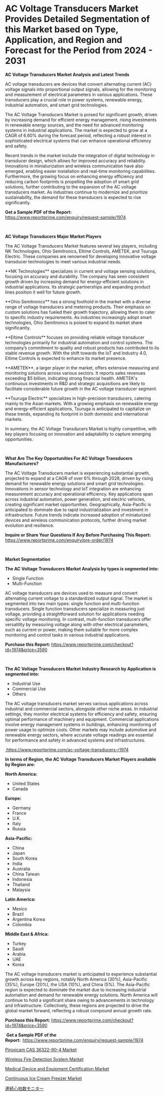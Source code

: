 <p><h1>AC Voltage Transducers Market Provides Detailed Segmentation of this Market based on Type, Application, and Region and Forecast for the Period from 2024 - 2031</h1></p><p><strong>AC Voltage Transducers Market Analysis and Latest Trends</strong></p>
<p><p>AC voltage transducers are devices that convert alternating current (AC) voltage signals into proportional output signals, allowing for the monitoring and measurement of electrical parameters in various applications. These transducers play a crucial role in power systems, renewable energy, industrial automation, and smart grid technologies.</p><p>The AC Voltage Transducers Market is poised for significant growth, driven by increasing demand for efficient energy management, rising investments in renewable energy sources, and the need for advanced monitoring systems in industrial applications. The market is expected to grow at a CAGR of 6.60% during the forecast period, reflecting a robust interest in sophisticated electrical systems that can enhance operational efficiency and safety.</p><p>Recent trends in the market include the integration of digital technology in transducer design, which allows for improved accuracy and reliability. Innovations in miniaturization and wireless communication have also emerged, enabling easier installation and real-time monitoring capabilities. Furthermore, the growing focus on enhancing energy efficiency and reducing carbon footprints is propelling the adoption of smart grid solutions, further contributing to the expansion of the AC voltage transducers market. As industries continue to modernize and prioritize sustainability, the demand for these transducers is expected to rise significantly.</p></p>
<p><strong>Get a Sample PDF of the Report:&nbsp;</strong> <a href="https://www.reportprime.com/enquiry/request-sample/1974">https://www.reportprime.com/enquiry/request-sample/1974</a></p>
<p>&nbsp;</p>
<p><strong>AC Voltage Transducers Major Market Players</strong></p>
<p><p>The AC Voltage Transducers Market features several key players, including NK Technologies, Ohio Semitronics, Eltime Controls, AMETEK, and Tsuruga Electric. These companies are renowned for developing innovative voltage transducer technologies to meet various industrial needs.</p><p>**NK Technologies** specializes in current and voltage sensing solutions, focusing on accuracy and durability. The company has seen consistent growth driven by increasing demand for energy-efficient solutions in industrial applications. Its strategic partnerships and expanding product lines position it well for future growth.</p><p>**Ohio Semitronics** has a strong foothold in the market with a diverse range of voltage transducers and metering products. Their emphasis on custom solutions has fueled their growth trajectory, allowing them to cater to specific industry requirements. As industries increasingly adopt smart technologies, Ohio Semitronics is poised to expand its market share significantly.</p><p>**Eltime Controls** focuses on providing reliable voltage transducer technologies primarily for industrial automation and control systems. The company’s commitment to quality and robust products has contributed to its stable revenue growth. With the shift towards the IoT and Industry 4.0, Eltime Controls is expected to enhance its market presence.</p><p>**AMETEK**, a larger player in the market, offers extensive measuring and monitoring solutions across various sectors. It reports sales revenues exceeding $5 billion, indicating strong financial health. AMETEK's continuous investments in R&D and strategic acquisitions are likely to facilitate considerable future growth in the AC voltage transducer segment.</p><p>**Tsuruga Electric** specializes in high-precision transducers, catering mainly to the Asian markets. With a growing emphasis on renewable energy and energy-efficient applications, Tsuruga is anticipated to capitalize on these trends, expanding its footprint in both domestic and international markets.</p><p>In summary, the AC Voltage Transducers Market is highly competitive, with key players focusing on innovation and adaptability to capture emerging opportunities.</p></p>
<p>&nbsp;</p>
<p><strong>What Are The Key Opportunities For AC Voltage Transducers Manufacturers?</strong></p>
<p><p>The AC Voltage Transducers market is experiencing substantial growth, projected to expand at a CAGR of over 6% through 2028, driven by rising demand for renewable energy solutions and smart grid technologies. Innovations in sensor technology and IoT integration are enhancing measurement accuracy and operational efficiency. Key applications span across industrial automation, power generation, and electric vehicles, creating significant market opportunities. Geographically, Asia-Pacific is anticipated to dominate due to rapid industrialization and investment in infrastructure. Future trends indicate increased adoption of miniaturized devices and wireless communication protocols, further driving market evolution and resilience.</p></p>
<p><strong>Inquire or Share Your Questions If Any Before Purchasing This Report:</strong> <a href="https://www.reportprime.com/enquiry/pre-order/1974">https://www.reportprime.com/enquiry/pre-order/1974</a></p>
<p>&nbsp;</p>
<p><strong>Market Segmentation</strong></p>
<p><strong>The AC Voltage Transducers Market Analysis by types is segmented into:</strong></p>
<p><ul><li>Single Function</li><li>Multi-Function</li></ul></p>
<p><p>AC voltage transducers are devices used to measure and convert alternating current voltage to a standardized output signal. The market is segmented into two main types: single function and multi-function transducers. Single function transducers specialize in measuring just voltage, providing a straightforward solution for applications needing specific voltage monitoring. In contrast, multi-function transducers offer versatility by measuring voltage along with other electrical parameters, such as current or power, making them suitable for more complex monitoring and control tasks in various industrial applications.</p></p>
<p><strong>Purchase this Report:&nbsp;</strong><a href="https://www.reportprime.com/checkout?id=1974&price=3590">https://www.reportprime.com/checkout?id=1974&price=3590</a></p>
<p>&nbsp;</p>
<p><strong>The AC Voltage Transducers Market Industry Research by Application is segmented into:</strong></p>
<p><ul><li>Industrial Use</li><li>Commercial Use</li><li>Others</li></ul></p>
<p><p>The AC voltage transducers market serves various applications across industrial and commercial sectors, alongside other niche areas. In industrial settings, they monitor electrical systems for efficiency and safety, ensuring optimal performance of machinery and equipment. Commercial applications involve energy management systems in buildings, enhancing monitoring of power usage to optimize costs. Other markets may include automotive and renewable energy sectors, where accurate voltage readings are essential for performance and safety in advanced systems and infrastructures.</p></p>
<p><a href="https://www.reportprime.com/ac-voltage-transducers-r1974">&nbsp;https://www.reportprime.com/ac-voltage-transducers-r1974</a></p>
<p><strong>In terms of Region, the AC Voltage Transducers Market Players available by Region are:</strong></p>
<p>
    <p> <strong> North America: </strong>
        <ul>
            <li>United States</li>
            <li>Canada</li>
        </ul>
        </p> 
    <p> <strong> Europe: </strong>
        <ul>
            <li>Germany</li>
            <li>France</li>
            <li>U.K.</li>
            <li>Italy</li>
            <li>Russia</li>
        </ul>
        </p> 
    <p> <strong> Asia-Pacific: </strong>
        <ul>
            <li>China</li>
            <li>Japan</li>
            <li>South Korea</li>
            <li>India</li>
            <li>Australia</li>
            <li>China Taiwan</li>
            <li>Indonesia</li>
            <li>Thailand</li>
            <li>Malaysia</li>
        </ul>
        </p> 
    <p> <strong> Latin America: </strong>
        <ul>
            <li>Mexico</li>
            <li>Brazil</li>
            <li>Argentina Korea</li>
            <li>Colombia</li>
        </ul>
        </p> 
    <p> <strong> Middle East & Africa: </strong>
        <ul>
            <li>Turkey</li>
            <li>Saudi</li>
            <li>Arabia</li>
            <li>UAE</li>
            <li>Korea</li>
        </ul>
    </p>
    </p>
<p><p>The AC voltage transducers market is anticipated to experience substantial growth across key regions, notably North America (30%), Asia-Pacific (35%), Europe (20%), the USA (10%), and China (5%). The Asia-Pacific region is expected to dominate the market due to increasing industrial automation and demand for renewable energy solutions. North America will continue to hold a significant share owing to advancements in technology and infrastructure. Collectively, these regions are projected to drive the global market forward, reflecting a robust compound annual growth rate.</p></p>
<p><strong>Purchase this Report: </strong><a href="https://www.reportprime.com/checkout?id=1974&price=3590">https://www.reportprime.com/checkout?id=1974&price=3590</a></p>
<p>&nbsp;<strong>Get a Sample PDF of the Report:&nbsp;&nbsp;</strong><a href="https://www.reportprime.com/enquiry/request-sample/1974">https://www.reportprime.com/enquiry/request-sample/1974</a></p>
<p><strong></strong></p>
<p><p><a href="https://issuu.com/reportprime-2/docs/piroxicam-cas-36322-90-4-market-siz_c20df1f67003c8">Piroxicam CAS 36322-90-4 Market</a></p><p><a href="https://issuu.com/reportprime-2/docs/wireless-fire-detection-system-mark_fb45f453c41043">Wireless Fire Detection System Market</a></p><p><a href="https://medium.com/@stellasauer1918/medical-device-and-equipment-certification-market-global-market-insights-and-sales-trends-2024-e4e80cd0d7a2">Medical Device and Equipment Certification Market</a></p><p><a href="https://www.linkedin.com/pulse/global-continuous-ice-cream-freezer-industry-analysis-report-uamke?trackingId=cgbzgvgjSs6sDaqahx9M8g%3D%3D">Continuous Ice Cream Freezer Market</a></p><p><a href="https://medium.com/@evekerluke2023/%E9%80%A3%E7%B6%9A%E5%BF%83%E6%8B%8D%E6%95%B0%E3%83%A2%E3%83%8B%E3%82%BF%E3%83%BC%E5%B8%82%E5%A0%B4%E8%A6%8F%E6%A8%A1-%E3%82%AF%E3%83%AA%E3%83%83%E3%83%97-%E8%85%95-%E3%83%AA%E3%82%B9%E3%83%88%E3%83%90%E3%83%B3%E3%83%89%E5%88%A5-%E8%A3%BD%E5%93%81%E5%88%A5-%E7%94%B7%E6%80%A7-%E5%A5%B3%E6%80%A7-%E5%AD%90%E3%81%A9%E3%82%82-%E4%B8%96%E7%95%8C%E3%81%AE%E6%A5%AD%E7%95%8C%E5%88%86%E6%9E%90-%E3%82%B7%E3%82%A7%E3%82%A2-%E6%88%90%E9%95%B7-%E3%83%88%E3%83%AC%E3%83%B3%E3%83%89-%E3%81%8A%E3%82%88%E3%81%B32024%E5%B9%B4%E3%81%8B%E3%82%892031%E5%B9%B4%E3%81%AE%E4%BA%88%E6%B8%AC-bc5a57009ef8">連続心拍数モニター</a></p></p>